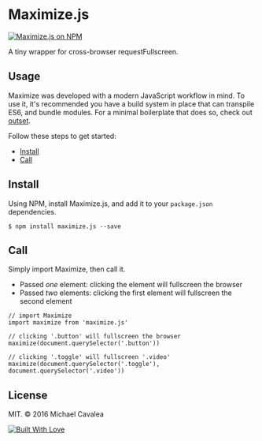 # Maximize.js

[![Maximize.js on NPM](https://img.shields.io/npm/v/maximize.js.svg)](https://www.npmjs.com/package/maximize.js)

A tiny wrapper for cross-browser requestFullscreen.

## Usage

Maximize was developed with a modern JavaScript workflow in mind. To use it, it's recommended you have a build system in place that can transpile ES6, and bundle modules. For a minimal boilerplate that does so, check out [outset](https://github.com/callmecavs/outset).

Follow these steps to get started:

* [Install](#install)
* [Call](#call)

## Install

Using NPM, install Maximize.js, and add it to your `package.json` dependencies.

```
$ npm install maximize.js --save
```

## Call

Simply import Maximize, then call it.

* Passed _one_ element: clicking the element will fullscreen the browser
* Passed _two_ elements: clicking the first element will fullscreen the second element

```es6
// import Maximize
import maximize from 'maximize.js'

// clicking '.button' will fullscreen the browser
maximize(document.querySelector('.button'))

// clicking '.toggle' will fullscreen '.video'
maximize(document.querySelector('.toggle'), document.querySelector('.video'))
```

## License

MIT. © 2016 Michael Cavalea

[![Built With Love](http://forthebadge.com/images/badges/built-with-love.svg)](http://forthebadge.com)
